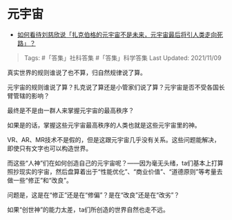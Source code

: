 # 元宇宙

- [如何看待刘慈欣说「扎克伯格的元宇宙不是未来，元宇宙最后将引人类走向死路」？](https://www.zhihu.com/question/496880204/answer/2214769695)

>Tags: #「答集」社科答集  #「答集」科学答集
>Last Updated: 2021/11/09

真实世界的规则谁说了也不算，归自然规律说了算。

元宇宙的规则谁说了算？扎克说了算还是小管家们说了算？元宇宙是否不受各国长臂管辖的影响？

最终是不是由一群人来掌握元宇宙的最高秩序？

如果是的话，掌握这些元宇宙最高秩序的人类也就是这些元宇宙里的神。

VR、AR、MR技术不是假的，但是这跟元宇宙几乎没有关系。这些问题能解决，即使只有文字也可以构造世界。

而这些“人神”们在如何创造自己的元宇宙呢？——因为毫无头绪，ta们基本上打算照抄现实的宇宙，然后盘算着出于“性能优化”、“商业价值”、“道德原则”等考量去做一些“修正”和“改良”。

问题是，这是在“修正”还是在“修偏”？是在“改良”还是在“改劣”？

如果“创世神”的能力太差，ta们所创造的世界自然也走不远。

  